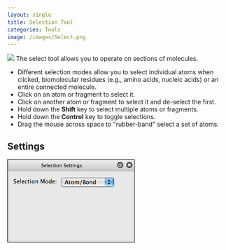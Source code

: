 ```yaml
---
layout: single
title: Selection Tool
categories: Tools
image: /images/Select.png
---
```


![]({{page.image}}) The select tool allows you to operate on sections of molecules.

-   Different selection modes allow you to select individual atoms when clicked, biomolecular residues (e.g., amino acids, nucleic acids) or an entire connected molecule.
-   Click on an atom or fragment to select it.
-   Click on another atom or fragment to select it and de-select the first.
-   Hold down the **Shift** key to select multiple atoms or fragments.
-   Hold down the **Control** key to toggle selections.
-   Drag the mouse across space to "rubber-band" select a set of atoms.

Settings
--------

![](/images/SelectToolSettings.png)
